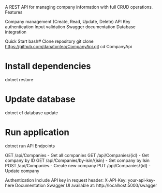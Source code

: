 
A REST API for managing company information with full CRUD operations.
Features

Company management (Create, Read, Update, Delete)
API Key authentication
Input validation
Swagger documentation
Database integration

Quick Start
 bash# Clone repository
 git clone https://github.com/danatontea/CompanyApi.git
 cd CompanyApi

# Install dependencies
dotnet restore

# Update database
dotnet ef database update

# Run application
dotnet run
API Endpoints

GET /api/Companies - Get all companies
GET /api/Companies/{id} - Get company by ID
GET /api/Companies/by-isin/{isin} - Get company by Isin
POST /api/Companies - Create new company
PUT /api/Companies/{id} - Update company

Authentication
Include API key in request header:
X-API-Key: your-api-key-here
Documentation
Swagger UI available at: http://localhost:5000/swagger
